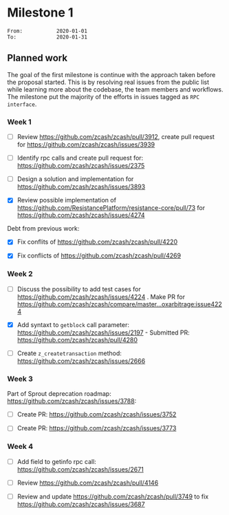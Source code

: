 # Milestone 1

```
From:           2020-01-01
To:             2020-01-31
```

## Planned work

The goal of the first milestone is continue with the approach taken before the proposal started. This is by resolving real issues from the public list while learning more about the codebase, the team members and workflows. The milestone put the majority of the efforts in issues tagged as `RPC interface`.

### Week 1

- [ ] Review https://github.com/zcash/zcash/pull/3912, create pull request for https://github.com/zcash/zcash/issues/3939 

- [ ] Identify rpc calls and create pull request for: https://github.com/zcash/zcash/issues/2375

- [ ] Design a solution and implementation for https://github.com/zcash/zcash/issues/3893

- [x] Review possible implementation of https://github.com/ResistancePlatform/resistance-core/pull/73 for https://github.com/zcash/zcash/issues/4274 

Debt from previous work:

- [x] Fix conflits of https://github.com/zcash/zcash/pull/4220

- [x] Fix conflicts of https://github.com/zcash/zcash/pull/4269
 
### Week 2

- [ ] Discuss the possibility to add test cases for https://github.com/zcash/zcash/issues/4224 . Make PR for https://github.com/zcash/zcash/compare/master...oxarbitrage:issue4224

- [x] Add syntaxt to `getblock` call parameter: https://github.com/zcash/zcash/issues/2197 - Submitted PR: https://github.com/zcash/zcash/pull/4280

- [ ] Create `z_createtransaction` method: https://github.com/zcash/zcash/issues/2666


### Week 3

Part of Sprout deprecation roadmap: https://github.com/zcash/zcash/issues/3788:

- [ ] Create PR: https://github.com/zcash/zcash/issues/3752

- [ ] Create PR:  https://github.com/zcash/zcash/issues/3773

### Week 4

- [ ] Add field to getinfo rpc call: https://github.com/zcash/zcash/issues/2671

- [ ] Review https://github.com/zcash/zcash/pull/4146

- [ ] Review and update https://github.com/zcash/zcash/pull/3749 to fix https://github.com/zcash/zcash/issues/3687

